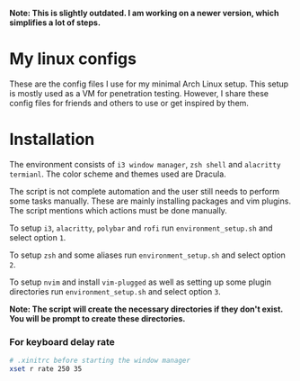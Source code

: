 **Note: This is slightly outdated. I am working on a newer version, which simplifies a lot of steps.**

# My linux configs
These are the config files I use for my minimal Arch Linux setup. This setup is mostly used as a VM for penetration testing.
However, I share these config files for friends and others to use or get inspired by them.

# Installation
The environment consists of `i3 window manager`, `zsh shell` and `alacritty termianl`. The color scheme and themes used are Dracula.

The script is not complete automation and the user still needs to perform some tasks manually. These are mainly installing packages and vim plugins. The script mentions which actions must be done manually.

To setup `i3`, `alacritty`, `polybar` and `rofi` run `environment_setup.sh` and select option `1`.

To setup `zsh` and some aliases run `environment_setup.sh` and select option `2`.

To setup `nvim` and install `vim-plugged` as well as setting up some plugin directories run `environment_setup.sh` and select option `3`.

__Note: The script will create the necessary directories if they don't exist. You will be prompt to create these directories.__

### For keyboard delay rate
```bash
# .xinitrc before starting the window manager
xset r rate 250 35
```

